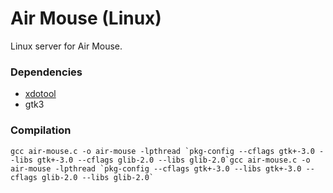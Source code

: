 # Air Mouse (Linux)
Linux server for Air Mouse.

### Dependencies
- [xdotool](https://github.com/jordansissel/xdotool)
- gtk3

### Compilation
``gcc air-mouse.c -o air-mouse -lpthread `pkg-config --cflags gtk+-3.0 --libs gtk+-3.0 --cflags glib-2.0 --libs glib-2.0`gcc air-mouse.c -o air-mouse -lpthread `pkg-config --cflags gtk+-3.0 --libs gtk+-3.0 --cflags glib-2.0 --libs glib-2.0` ``
